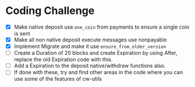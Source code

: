 # Coding Challenge

- [x] Make native deposit use `one_coin` from payments to ensure a single coin is sent
- [x] Make all non native deposit execute messages use nonpayable
- [x] Implement Migrate and make it use `ensure_from_older_version`
- [ ] Create a Duration of 20 blocks and create Expiration by using After, replace the old Expiration code with this.
- [ ] Add a Expiration to the deposit native/withdraw functions also.
- [ ] If done with these, try and find other areas in the code where you can use some of the features of cw-utils
